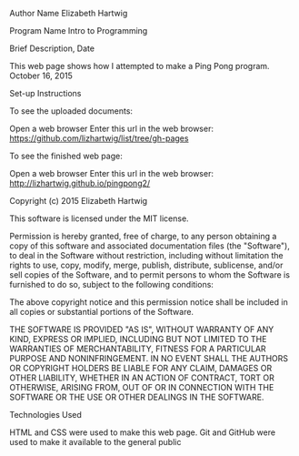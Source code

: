 Author Name
Elizabeth Hartwig

Program Name
Intro to Programming

Brief Description, Date

This web page shows how I attempted to make a Ping Pong program. October 16, 2015

Set-up Instructions

To see the uploaded documents:

Open a web browser Enter this url in the web browser: https://github.com/lizhartwig/list/tree/gh-pages

To see the finished web page:

Open a web browser Enter this url in the web browser: http://lizhartwig.github.io/pingpong2/

Copyright (c) 2015 Elizabeth Hartwig

This software is licensed under the MIT license.

Permission is hereby granted, free of charge, to any person obtaining a copy of this software and associated documentation files (the "Software"), to deal in the Software without restriction, including without limitation the rights to use, copy, modify, merge, publish, distribute, sublicense, and/or sell copies of the Software, and to permit persons to whom the Software is furnished to do so, subject to the following conditions:

The above copyright notice and this permission notice shall be included in all copies or substantial portions of the Software.

THE SOFTWARE IS PROVIDED "AS IS", WITHOUT WARRANTY OF ANY KIND, EXPRESS OR IMPLIED, INCLUDING BUT NOT LIMITED TO THE WARRANTIES OF MERCHANTABILITY, FITNESS FOR A PARTICULAR PURPOSE AND NONINFRINGEMENT. IN NO EVENT SHALL THE AUTHORS OR COPYRIGHT HOLDERS BE LIABLE FOR ANY CLAIM, DAMAGES OR OTHER LIABILITY, WHETHER IN AN ACTION OF CONTRACT, TORT OR OTHERWISE, ARISING FROM, OUT OF OR IN CONNECTION WITH THE SOFTWARE OR THE USE OR OTHER DEALINGS IN THE SOFTWARE.

Technologies Used

HTML and CSS were used to make this web page. Git and GitHub were used to make it available to the general public